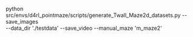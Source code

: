python src/envs/d4rl_pointmaze/scripts/generate_Twall_Maze2d_datasets.py  --save_images \
--data_dir './testdata'   --save_video --manual_maze 'm_maze2'
